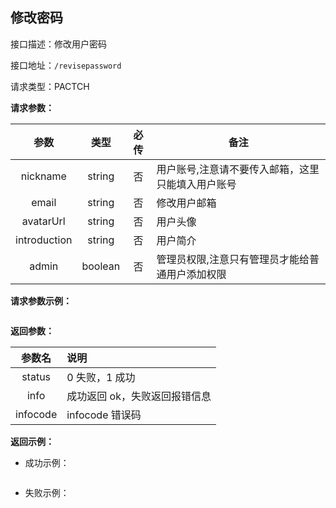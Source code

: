 ## 修改密码 <Badge type="info" text="鉴权接口" />

接口描述：修改用户密码

接口地址：`/revisepassword`

请求类型：PACTCH

**请求参数：**

|     参数     |  类型   | 必传 | 备注                                              |
| :----------: | :-----: | :--: | ------------------------------------------------- |
|   nickname   | string  |  否  | 用户账号,注意请不要传入邮箱，这里只能填入用户账号 |
|    email     | string  |  否  | 修改用户邮箱                                      |
|  avatarUrl   | string  |  否  | 用户头像                                          |
| introduction | string  |  否  | 用户简介                                          |
|    admin     | boolean |  否  | 管理员权限,注意只有管理员才能给普通用户添加权限   |

**请求参数示例：**

```json

```

**返回参数：**

|  参数名  | 说明                          |
| :------: | :---------------------------- |
|  status  | 0 失败，1 成功                |
|   info   | 成功返回 ok，失败返回报错信息 |
| infocode | infocode 错误码               |

**返回示例：**

- 成功示例：

```json

```

- 失败示例：

```json

```
